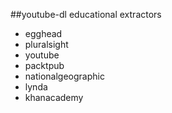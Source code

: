 ##youtube-dl educational extractors
* egghead
* pluralsight
* youtube
* packtpub
* nationalgeographic
* lynda
* khanacademy
